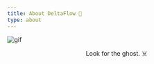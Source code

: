 ```yaml
---
title: About DeltaFlow 🧮
type: about
---
```


![gif](/assets/giphy.gif)

<div align="center">Look for the ghost. ☠️</div>

